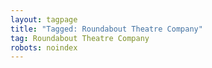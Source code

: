 ```yaml
---
layout: tagpage
title: "Tagged: Roundabout Theatre Company"
tag: Roundabout Theatre Company
robots: noindex
---
```


